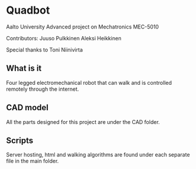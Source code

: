# Quadbot
Aalto University 
Advanced project on Mechatronics MEC-5010

Contributors:
Juuso Pulkkinen
Aleksi Heikkinen

Special thanks to Toni Niinivirta

## What is it
Four legged electromechanical robot that can walk and is controlled remotely through the internet.

## CAD model
All the parts designed for this project are under the CAD folder.

## Scripts
Server hosting, html and walking algorithms are found under each separate file in the main folder.
